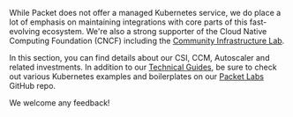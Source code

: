 <!-- <meta>
{
    "title":"Kubernetes",
    "slug":"official-kubernetes",
    "description":"Our offical Kubernets Offering",
    "author":"Mo Lawler",
    "github":"usrdev",
    "tag":["Devops", "Integrations", "K8s"]
}
</meta> -->

While Packet does not offer a managed Kubernetes service, we do place a lot of emphasis on maintaining integrations with core parts of this fast-evolving ecosystem. We're also a strong supporter of the Cloud Native Computing Foundation (CNCF) including the [Community Infrastructure Lab](https://www.cncf.io/community/infrastructure-lab/).

In this section, you can find details about our CSI, CCM, Autoscaler and related investments.  In addition to our [Technical Guides](https://www.packet.com/resources/guides/), be sure to check out various Kubernetes examples and boilerplates on our [Packet Labs](https://github.com/packet-labs) GitHub repo.

We welcome any feedback!
